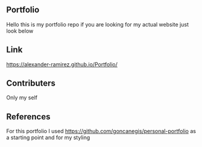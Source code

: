 ## Portfolio
Hello this is my portfolio repo if you are looking for my actual website just look below

## Link 
https://alexander-ramirez.github.io/Portfolio/
  
## Contributers
Only my self

## References 
For this portfolio I used https://github.com/goncanegis/personal-portfolio as a starting point and for my styling
